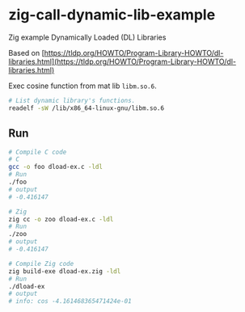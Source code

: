 # zig-call-dynamic-lib-example
Zig example Dynamically Loaded (DL) Libraries

Based on [https://tldp.org/HOWTO/Program-Library-HOWTO/dl-libraries.html](https://tldp.org/HOWTO/Program-Library-HOWTO/dl-libraries.html)

Exec cosine function from mat lib `libm.so.6`.

```bash
# List dynamic library's functions.
readelf -sW /lib/x86_64-linux-gnu/libm.so.6
```

## Run

```bash
# Compile C code
# C
gcc -o foo dload-ex.c -ldl
# Run
./foo
# output
# -0.416147

# Zig
zig cc -o zoo dload-ex.c -ldl
# Run
./zoo
# output
# -0.416147

# Compile Zig code
zig build-exe dload-ex.zig -ldl
# Run
./dload-ex
# output
# info: cos -4.161468365471424e-01

```